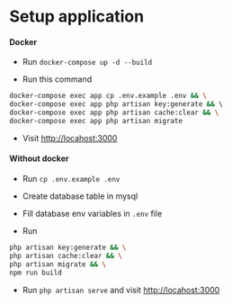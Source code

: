 # Setup application

#### Docker
- Run `docker-compose up -d --build`

- Run this command
```bash
docker-compose exec app cp .env.example .env && \
docker-compose exec app php artisan key:generate && \ 
docker-compose exec app php artisan cache:clear && \
docker-compose exec app php artisan migrate
```
- Visit [http://locahost:3000](http://localhost:3000)

#### Without docker

- Run `cp .env.example .env`

- Create database table in mysql

- Fill database env variables in `.env` file

- Run 
```bash
php artisan key:generate && \
php artisan cache:clear && \
php artisan migrate && \
npm run build
```

- Run `php artisan serve` and visit [http://locahost:3000](http://localhost:3000)